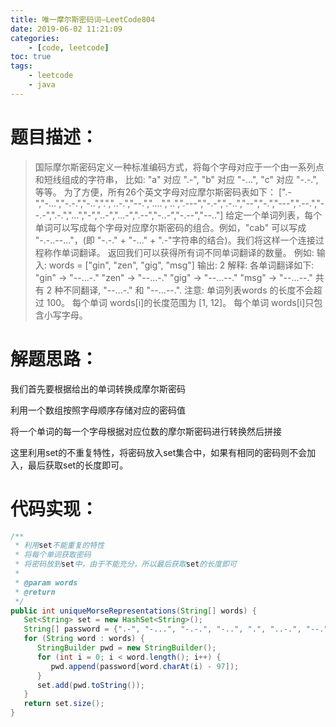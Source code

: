 ```yaml
---
title: 唯一摩尔斯密码词—LeetCode804
date: 2019-06-02 11:21:09
categories: 
	- [code, leetcode]
toc: true
tags: 
	- leetcode
	- java
---
```


# 题目描述：

> 国际摩尔斯密码定义一种标准编码方式，将每个字母对应于一个由一系列点和短线组成的字符串， 比如: "a" 对应 ".-", "b" 对应 "-...", "c" 对应 "-.-.", 等等。
> 为了方便，所有26个英文字母对应摩尔斯密码表如下：
> [".-","-...","-.-.","-..",".","..-.","--.","....","..",".---","-.-",".-..","--","-.","---",".--.","--.-",".-.","...","-","..-","...-",".--","-..-","-.--","--.."]
> 给定一个单词列表，每个单词可以写成每个字母对应摩尔斯密码的组合。例如，"cab" 可以写成 "-.-..--..."，(即 "-.-." + "-..." + ".-"字符串的结合)。我们将这样一个连接过程称作单词翻译。
> 返回我们可以获得所有词不同单词翻译的数量。
> 例如:
> 输入: words = ["gin", "zen", "gig", "msg"]
> 输出: 2
> 解释:
> 各单词翻译如下:
> "gin" -> "--...-."
> "zen" -> "--...-."
> "gig" -> "--...--."
> "msg" -> "--...--."
> 共有 2 种不同翻译, "--...-." 和 "--...--.".
> 注意:
> 单词列表words 的长度不会超过 100。
> 每个单词 words[i]的长度范围为 [1, 12]。
> 每个单词 words[i]只包含小写字母。

# 解题思路：

我们首先要根据给出的单词转换成摩尔斯密码  

利用一个数组按照字母顺序存储对应的密码值  

将一个单词的每一个字母根据对应位数的摩尔斯密码进行转换然后拼接  

这里利用set的不重复特性，将密码放入set集合中，如果有相同的密码则不会加入，最后获取set的长度即可。   

<!--more-->

# 代码实现：

```java
/**
 * 利用set不能重复的特性
 * 将每个单词获取密码
 * 将密码放到set中，由于不能充分，所以最后获取set的长度即可
 *
 * @param words
 * @return
 */
public int uniqueMorseRepresentations(String[] words) {
   Set<String> set = new HashSet<String>();
   String[] password = {".-", "-...", "-.-.", "-..", ".", "..-.", "--.", "....", "..", ".---", "-.-", ".-..", "--", "-.", "---", ".--.", "--.-", ".-.", "...", "-", "..-", "...-", ".--", "-..-", "-.--", "--.."};
   for (String word : words) {
      StringBuilder pwd = new StringBuilder();
      for (int i = 0; i < word.length(); i++) {
         pwd.append(password[word.charAt(i) - 97]);
      }
      set.add(pwd.toString());
   }
   return set.size();
}
```